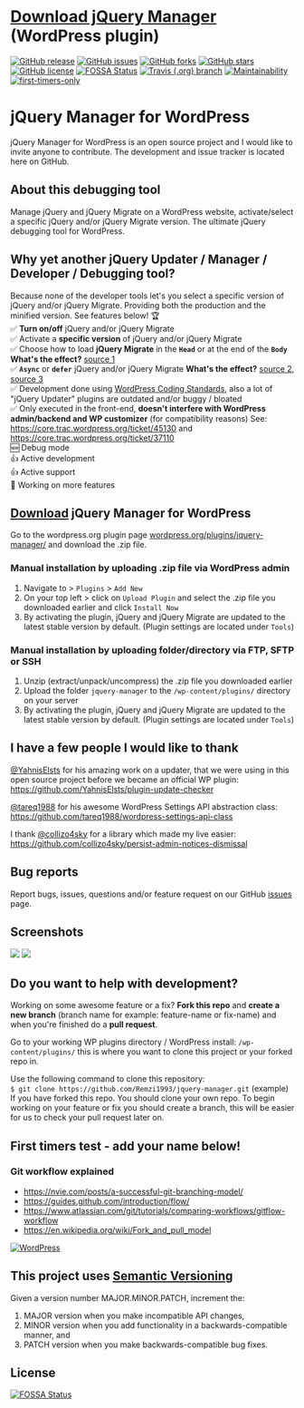 # [Download jQuery Manager](https://downloads.wordpress.org/plugin/jquery-manager.zip) (WordPress plugin)

[![GitHub release](https://img.shields.io/github/release/Remzi1993/jquery-manager.svg)](https://github.com/Remzi1993/jquery-manager/releases/latest)
[![GitHub issues](https://img.shields.io/github/issues/Remzi1993/jquery-manager.svg)](https://github.com/Remzi1993/jquery-manager/issues)
[![GitHub forks](https://img.shields.io/github/forks/Remzi1993/jquery-manager.svg)](https://github.com/Remzi1993/jquery-manager/network/members)
[![GitHub stars](https://img.shields.io/github/stars/Remzi1993/jquery-manager.svg)](https://github.com/Remzi1993/jquery-manager/stargazers)
[![GitHub license](https://img.shields.io/badge/license-GPLv3-blue.svg)](https://github.com/Remzi1993/jquery-manager/blob/master/LICENSE)
[![FOSSA Status](https://app.fossa.io/api/projects/git%2Bgithub.com%2FRemzi1993%2Fjquery-manager.svg?type=shield)](https://app.fossa.io/projects/git%2Bgithub.com%2FRemzi1993%2Fjquery-manager?ref=badge_shield)
[![Travis (.org) branch](https://img.shields.io/travis/Remzi1993/jquery-manager/master.svg)](https://travis-ci.org/Remzi1993/jquery-manager)
[![Maintainability](https://api.codeclimate.com/v1/badges/3dab8e92324e8227109e/maintainability)](https://codeclimate.com/github/Remzi1993/jquery-manager/maintainability)
[![first-timers-only](https://img.shields.io/badge/first--timers--only-friendly-blue.svg?style=flat-square)](https://www.firsttimersonly.com)

# jQuery Manager for WordPress

jQuery Manager for WordPress is an open source project and I would like to invite anyone to contribute. The development and issue tracker is located here on GitHub.

## About this debugging tool

Manage jQuery and jQuery Migrate on a WordPress website, activate/select a specific jQuery and/or jQuery Migrate version. The ultimate jQuery debugging tool for WordPress.

## Why yet another jQuery Updater / Manager / Developer / Debugging tool?

Because none of the developer tools let's you select a specific version of jQuery and/or jQuery Migrate. Providing both the production and the minified version. See features below! :trophy:<br>
:white_check_mark: **Turn on/off** jQuery and/or jQuery Migrate<br>
:white_check_mark: Activate a **specific version** of jQuery and/or jQuery Migrate<br>
:white_check_mark: Choose how to load **jQuery Migrate** in the **`Head`** or at the end of the **`Body`** **What's the effect?** [source 1](https://flaviocopes.com/javascript-async-defer/)<br>
:white_check_mark: **`Async`** or **`defer`** jQuery and/or jQuery Migrate **What's the effect?** [source 2](https://www.growingwiththeweb.com/2014/02/async-vs-defer-attributes.html), [source 3](https://bitsofco.de/async-vs-defer/)<br>
:white_check_mark: Development done using [WordPress Coding Standards](https://make.wordpress.org/core/handbook/best-practices/coding-standards/), also a lot of "jQuery Updater" plugins are outdated and/or buggy / bloated<br>
:white_check_mark: Only executed in the front-end, **doesn't interfere with WordPress admin/backend and WP customizer** (for compatibility reasons) See: https://core.trac.wordpress.org/ticket/45130 and https://core.trac.wordpress.org/ticket/37110 <br>
:new: Debug mode<br>
:thumbsup: Active development<br>
:thumbsup: Active support<br>
:arrows_counterclockwise: Working on more features

## [Download](https://downloads.wordpress.org/plugin/jquery-manager.zip) jQuery Manager for WordPress
Go to the wordpress.org plugin page [wordpress.org/plugins/jquery-manager/](https://wordpress.org/plugins/jquery-manager/) and download the .zip file.

### Manual installation by uploading .zip file via WordPress admin

1. Navigate to > `Plugins` > `Add New`
2. On your top left > click on `Upload Plugin` and select the .zip file you downloaded earlier and click `Install Now`
3. By activating the plugin, jQuery and jQuery Migrate are updated to the latest stable version by default. (Plugin settings are located under `Tools`)

### Manual installation by uploading folder/directory via FTP, SFTP or SSH

1. Unzip (extract/unpack/uncompress) the .zip file you downloaded earlier
2. Upload the folder `jquery-manager` to the `/wp-content/plugins/` directory on your server
3. By activating the plugin, jQuery and jQuery Migrate are updated to the latest stable version by default.
   (Plugin settings are located under `Tools`)

## I have a few people I would like to thank

[@YahnisElsts](https://github.com/YahnisElsts) for his amazing work on a updater, that we were using in this
open source project before we became an official WP plugin:<br> https://github.com/YahnisElsts/plugin-update-checker<br>

[@tareq1988](https://github.com/tareq1988) for his awesome WordPress Settings API abstraction class:<br> https://github.com/tareq1988/wordpress-settings-api-class<br>

I thank [@collizo4sky](https://github.com/collizo4sky) for a library which made my live easier: https://github.com/collizo4sky/persist-admin-notices-dismissal

## Bug reports

Report bugs, issues, questions and/or feature request on our GitHub
[issues](https://github.com/Remzi1993/jquery-manager/issues) page.

## Screenshots

<img src="https://ps.w.org/jquery-manager/assets/screenshot-1.png">
<img src="https://ps.w.org/jquery-manager/assets/screenshot-2.png">

## Do you want to help with development?

Working on some awesome feature or a fix? **Fork this repo** and **create a new branch** (branch name for example: feature-name or fix-name) and when you're finished do a **pull request**.

Go to your working WP plugins directory / WordPress install: `/wp-content/plugins/` this is where you want to clone this project or your forked repo in.<br>

Use the following command to clone this repository:<br>
`$ git clone https://github.com/Remzi1993/jquery-manager.git` (example)<br>
If you have forked this repo. You should clone your own repo. To begin working on your feature or fix you should create a branch, this will be easier for us to check your pull request later on.

## First timers test - add your name below!

### Git workflow explained ###
- https://nvie.com/posts/a-successful-git-branching-model/
- https://guides.github.com/introduction/flow/
- https://www.atlassian.com/git/tutorials/comparing-workflows/gitflow-workflow
- https://en.wikipedia.org/wiki/Fork_and_pull_model


[![WordPress](https://forthebadge.com/images/badges/built-with-wordpress.svg)](https://wordpress.org)

## This project uses [Semantic Versioning](https://semver.org/) ##
Given a version number MAJOR.MINOR.PATCH, increment the:
1. MAJOR version when you make incompatible API changes,
2. MINOR version when you add functionality in a backwards-compatible manner, and
3. PATCH version when you make backwards-compatible bug fixes.

## License
[![FOSSA Status](https://app.fossa.io/api/projects/git%2Bgithub.com%2FRemzi1993%2Fjquery-manager.svg?type=large)](https://app.fossa.io/projects/git%2Bgithub.com%2FRemzi1993%2Fjquery-manager?ref=badge_large)
